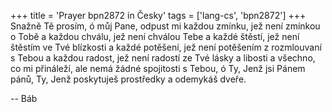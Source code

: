 +++
title = 'Prayer bpn2872 in Česky'
tags = ['lang-cs', 'bpn2872']
+++
Snažně Tě prosím, ó můj Pane, odpust mi každou zmínku, jež není zmínkou o Tobě a každou chválu, jež není chválou Tebe a každé štěstí, jež není štěstím ve Tvé blízkosti a každé potěšení, jež není potěšením z rozmlouvaní s Tebou a každou radost, jež není radostí ze Tvé lásky a libosti a všechno, co mi přináleží, ale nemá žádné spojitosti s Tebou, ó Ty, Jenž jsi Pánem pánů, Ty, Jenž poskytuješ prostředky a odemykáš dveře.

-- Báb
